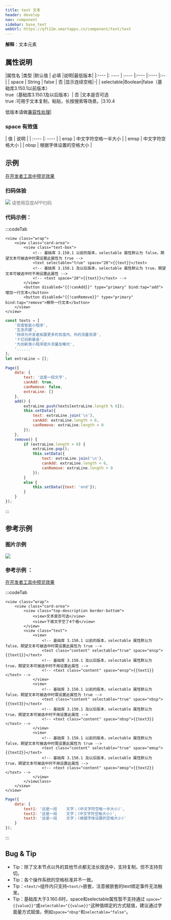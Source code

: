 ```yaml
---
title: text 文本
header: develop
nav: component
sidebar: base_text
webUrl: https://qft12m.smartapps.cn/component/text/text
---
```





**解释**：文本元素

##  属性说明 

|属性名 |类型  |默认值  | 必填 |说明|最低版本|
|:---- |: ---- | :---- |:---- |:---- |:--|
| space | String  | false | 否 |显示连续空格|-|
| selectable|Boolean|false（基础库3.150.1以前版本）<br>true（基础库3.150.1及以后版本）| 否 |文本是否可选<br> true :可用于文本复制，粘贴，长按搜索等场景。|3.10.4 <p>低版本请做<a href="https://smartprogram.baidu.com/docs/develop/swan/compatibility/">兼容性处理</a>|

###  space 有效值 

| 值 | 说明 |
| :---- |: ---- |
| ensp | 中文字符空格一半大小 |
| emsp | 中文字符空格大小 |
| nbsp | 根据字体设置的空格大小 |


## 示例

<a href="swanide://fragment/584fca924c6e0b46b8fb4193a4add5fb1577170498889" title="在开发者工具中预览效果" target="_self">在开发者工具中预览效果</a>

### 扫码体验

<div class='scan-code-container'>
    <img src="https://b.bdstatic.com/miniapp/assets/images/doc_demo/text.png" class="demo-qrcode-image" />
    <font color=#777 12px>请使用百度APP扫码</font>
</div>



 

###  代码示例：


 

:::codeTab
```swan
<view class="wrap">
    <view class="card-area">
        <view class="text-box">
            <!-- 基础库 3.150.1 以前的版本，selectable 属性默认为 false，期望文本可被选中时需设置此属性为 true -->
            <text selectable="true" space="20">{{text}}</text>
            <!-- 基础库 3.150.1 及以后版本，selectable 属性默认为 true，期望文本可被选中时不用设置此属性 -->
            <!-- <text space="20">{{text}}</text> -->
        </view>
        <button disabled="{{!canAdd}}" type="primary" bind:tap="add">增加一行文本</button>
        <button disabled="{{!canRemove}}" type="primary" bind:tap="remove">移除一行文本</button>
    </view>
</view>
```

 

```js
const texts = [
    '百度智能小程序',
    '生态共建',
    '持续为开发者拓展更多的百度内、外的流量资源',
    '十亿创新基金',
    '为创新类小程序提升流量及曝光',
    '......'
];
let extraLine = [];

Page({
    data: {
        text: '这是一段文字',
        canAdd: true,
        canRemove: false,
        extraLine: []
    },
    add() {
        extraLine.push(texts[extraLine.length % 6]);
        this.setData({
            text: extraLine.join('\n'),
            canAdd: extraLine.length < 6,
            canRemove: extraLine.length > 0
        });
    },
    remove() {
        if (extraLine.length > 0) {
            extraLine.pop();
            this.setData({
                text: extraLine.join('\n'),
                canAdd: extraLine.length < 6,
                canRemove: extraLine.length > 0
            });
        }
        else {
            this.setData({text: 'end'});
        }
    }
});
```
:::

## 参考示例

###  图片示例 

<div class="m-doc-custom-examples">
    <div class="m-doc-custom-examples-correct">
        <img src="https://b.bdstatic.com/miniapp/images/text-search.png">
    </div>
    <div class="m-doc-custom-examples-correct">
        <img src=" ">
    </div>
    <div class="m-doc-custom-examples-correct">
        <img src=" ">
    </div>     
</div>

###  参考示例 ：

<a href="swanide://fragment/0975d407116406962b9346f8d66d80ce1577170406870" title="在开发者工具中预览效果" target="_self">在开发者工具中预览效果</a>

 

:::codeTab
```swan
<view class="wrap">
    <view class="card-area">
        <view class="top-description border-bottom">
            <view>文本是否可选</view>
            <view>下面文字空了4个格</view>
        </view>
        <view class="text">
            <view>
                <!-- 基础库 3.150.1 以前的版本，selectable 属性默认为 false，期望文本可被选中时需设置此属性为 true -->
                <text class="content" selectable="true" space="ensp">{{text1}}</text>
                <!-- 基础库 3.150.1 及以后版本，selectable 属性默认为 true，期望文本可被选中时不用设置此属性 -->
                <!-- <text class="content" space="ensp">{{text1}}</text> -->
            </view>
            <view>
                <!-- 基础库 3.150.1 以前的版本，selectable 属性默认为 false，期望文本可被选中时需设置此属性为 true -->
                <text class="content" selectable="true" space="nbsp">{{text3}}</text>
                <!-- 基础库 3.150.1 及以后版本，selectable 属性默认为 true，期望文本可被选中时不用设置此属性 -->
                <!-- <text class="content" space="nbsp">{{text3}}</text> -->
            </view>
            <view>
                <!-- 基础库 3.150.1 以前的版本，selectable 属性默认为 false，期望文本可被选中时需设置此属性为 true -->
                <text class="content" selectable="true" space="emsp">{{text2}}</text>
                <!-- 基础库 3.150.1 及以后版本，selectable 属性默认为 true，期望文本可被选中时不用设置此属性 -->
                <!-- <text class="content" space="emsp">{{text2}}</text> -->
            </view>
        </viewclass>
    </view>
</view>
```

 

```js
Page({
    data: {
        text1: '这是一段    文字；(中文字符空格一半大小)',
        text2: '这是一段    文字；（中文字符空格大小)',
        text3: '这是一段    文字；(根据字体设置的空格大小)'
    }
});
```
:::

##  Bug & Tip 

* Tip：除了文本节点以外的其他节点都无法长按选中，支持复制，但不支持剪切。
* Tip：各个操作系统的空格标准并不一致。
* Tip：`<text/>`组件内只支持`<text/>`嵌套，注意被嵌套的text绑定事件无法触发。
* Tip：基础库大于3.160.6时，space和selectable属性暂不支持通过 `space="{{value}}"`或`selectable="{{value}}"`这种值绑定的方式赋值，建议通过字面量方式赋值，例如`space="nbsp"`和`selectable="false"`。
